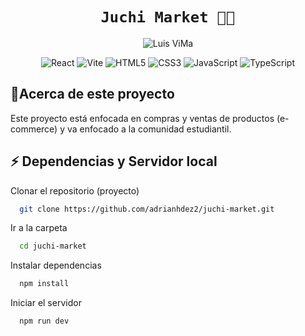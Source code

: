 <div align="center">

# `Juchi Market 🛒🍕`

![Luis ViMa](https://github.com/adrianhdez2/juchi-market/assets/79607030/8b135321-97b8-4ffe-b739-e471ab46a5ce)


![React](https://img.shields.io/badge/react-%2320232a.svg?style=for-the-badge&logo=react&logoColor=%2361DAFB)
![Vite](https://img.shields.io/badge/vite-%23646CFF.svg?style=for-the-badge&logo=vite&logoColor=yellow)
![HTML5](https://img.shields.io/badge/html5-%23E34F26.svg?style=for-the-badge&logo=html5&logoColor=white)
![CSS3](https://img.shields.io/badge/css3-%231572B6.svg?style=for-the-badge&logo=css3&logoColor=white)
![JavaScript](https://img.shields.io/badge/javascript-%23323330.svg?style=for-the-badge&logo=javascript&logoColor=%23F7DF1E)
![TypeScript](https://img.shields.io/badge/typescript-%23007ACC.svg?style=for-the-badge&logo=typescript&logoColor=white)

</div>

## 📌Acerca de este proyecto
Este proyecto está enfocada en compras y ventas de productos (e-commerce) y va enfocado a la comunidad estudiantil.

## ⚡️ Dependencias y Servidor local

Clonar el repositorio (proyecto)

```bash
  git clone https://github.com/adrianhdez2/juchi-market.git
```

Ir a la carpeta

```bash
  cd juchi-market
```

Instalar dependencias

```bash
  npm install
```

Iniciar el servidor

```bash
  npm run dev
```
